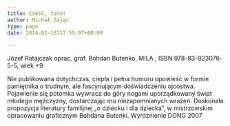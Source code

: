 ```yaml
---
title: Cześć, tato!
author: Michał Zając
type: page
date: 2014-02-16T17:55:07+00:00

---
```

Józef Ratajczak oprac. graf. Bohdan Butenko, MILA , ISBN 978-83-923076-5-5, wiek +9

Nie publikowana dotychczas, ciepła i pełna humoru opowieść w formie pamiętnika o trudnym, ale fascynującym doświadczeniu ojcostwa. Pojawienie się potomka wywraca do góry nogami uporządkowany świat młodego mężczyzny, dostarczając mu niezapomnianych wrażeń. Doskonała propozycja literatury familijnej „o dziecku i dla dziecka”, w mistrzowskim opracowaniu graficznym Bohdana Butenki. Wyróżnienie DONG 2007